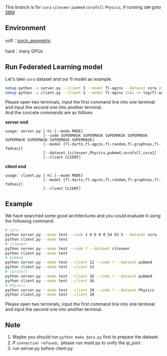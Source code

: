 This branch is for `cora` `citeseer` `pubmed` `corafull` `Physics`, if running `SBM` goto [SBM](https://github.com/21S003018/FL-AGCNS/tree/sbm)
## Environment

soft：[torch_geometric](https://pytorch-geometric.readthedocs.io/en/latest/modules/nn.html)

hard：many GPUs

## Run Federated Learning model
Let's take `cora` dataset and our fl model as example.
```bash
nohup python -u server.py --client 3 --model fl-agcns --dataset cora 2>&1 >> log/fl-agcns_sbm_server.log &
nohup python -u client.py --client 3 --model fl-agcns 2>&1 >> log/fl-agcns_sbm_client.log &
```
Please open two terminals, input the first command line into one terminal and input the second one into another terminal.<br>
And the concete commands are as follows

**server end**

```text
usage: server.py [-h] [--mode MODE]
                 [--code SUPERMASK SUPERMASK SUPERMASK SUPERMASK SUPERMASK SUPERMASK SUPERMASK SUPERMASK]
                 [--model {fl-darts,fl-agcns,fl-random,fl-graphnas,fl-fednas}]
                 [--dataset {citeseer,Physics,pubmed,corafull,cora}]
                 [--client CLIENT]
```

**client end**

```text
usage: client.py [-h] [--mode MODE]
                 [--model {fl-darts,fl-agcns,fl-random,fl-graphnas,fl-fednas}]
                 [--client CLIENT]
```

## Example
We have searched some good architectures and you could evaluate it using the following command.<br>

```bash
# cora
python server.py --mode test --code 1 6 6 0 0 54 55 5 --dataset cora
python client.py --mode test
# citeseer
python server.py --mode test --code ? --dataset citeseer
python client.py --mode test
# pubmed
python server.py --mode test --client 12 --code ? --dataset pubmed
python client.py --mode test --client 12
# corafull
python server.py --mode test --client 16 --code ? --dataset pubmed
python client.py --mode test --client 16
# Physics
python server.py --mode test --client 20 --code ? --dataset Physics
python client.py --mode test --client 20
```

Please open two terminals, input the first command line into one terminal and input the second one into another terminal.

## Note
1. Maybe you should run `python make_data.py` first to prepare the dataset.
2. If `connection refused`，please run reset.py to unify the ip_port.
3. run server.py before client.py